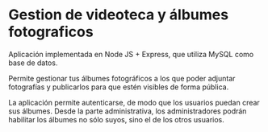 
# Gestion de videoteca y álbumes fotograficos

Aplicación implementada en Node JS + Express, que utiliza MySQL como base de datos.

Permite gestionar tus álbumes fotográficos a los que poder adjuntar fotografías y publicarlos para que estén visibles de forma pública.

La aplicación permite autenticarse, de modo que los usuarios puedan crear sus álbumes. Desde la parte administrativa, los administradores podrán habilitar los álbumes no sólo suyos, sino el de los otros usuarios.

